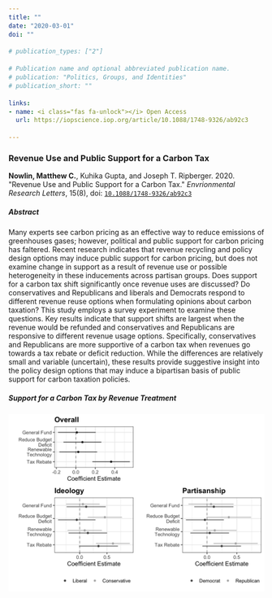 ```yaml
---
title: ""
date: "2020-03-01"
doi: ""

# publication_types: ["2"]

# Publication name and optional abbreviated publication name.
# publication: "Politics, Groups, and Identities"
# publication_short: ""

links:
- name: <i class="fas fa-unlock"></i> Open Access
  url: https://iopscience.iop.org/article/10.1088/1748-9326/ab92c3

---
```


### Revenue Use and Public Support for a Carbon Tax

**Nowlin, Matthew C.**, Kuhika Gupta, and Joseph T. Ripberger. 2020. "Revenue Use and Public Support for a Carbon Tax." _Envrionmental Research Letters_, 15(8), doi: <a href="https://iopscience.iop.org/article/10.1088/1748-9326/ab92c3" itemprop="url">`10.1088/1748-9326/ab92c3`</span></a> 


##### Abstract 
Many experts see carbon pricing as an effective way to reduce emissions of greenhouses gases; however, political and public support for carbon pricing has faltered. Recent research indicates that revenue recycling and policy design options may induce public support for carbon pricing, but does not examine change in support as a result of revenue use or possible heterogeneity in these inducements across partisan groups. Does support for a carbon tax shift significantly once revenue uses are discussed? Do conservatives and Republicans and liberals and Democrats respond to different revenue reuse options when formulating opinions about carbon taxation? This study employs a survey experiment to examine these questions. Key results indicate that support shifts are largest when the revenue would be refunded and conservatives and Republicans are responsive to different revenue usage options. Specifically, conservatives and Republicans are more supportive of a carbon tax when revenues go towards a tax rebate or deficit reduction. While the differences are relatively small and variable (uncertain), these results provide suggestive insight into the policy design options that may induce a bipartisan basis of public support for carbon taxation policies.

##### Support for a Carbon Tax by Revenue Treatment 

![](fig2.png)






